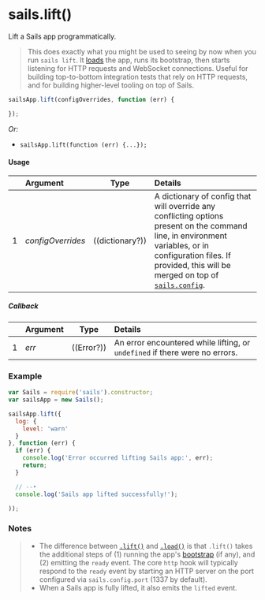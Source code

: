 # sails.lift()

Lift a Sails app programmatically.

>This does exactly what you might be used to seeing by now when you run `sails lift`.  It [loads](http://preview.sailsjs.org/documentation/reference/application/sails-load) the app, runs its bootstrap, then starts listening for HTTP requests and WebSocket connections.  Useful for building top-to-bottom integration tests that rely on HTTP requests, and for building higher-level tooling on top of Sails.

```javascript
sailsApp.lift(configOverrides, function (err) {

});
```

_Or:_
+ `sailsApp.lift(function (err) {...});`


#### Usage

|   |     Argument        | Type                                         | Details                            |
|---|:--------------------|----------------------------------------------|:-----------------------------------|
| 1 | _configOverrides_   | ((dictionary?))                              | A dictionary of config that will override any conflicting options present on the command line, in environment variables, or in configuration files.  If provided, this will be merged on top of [`sails.config`](http://sailsjs.org/documentation/reference/configuration).

##### Callback

|   |     Argument        | Type                | Details |
|---|:--------------------|---------------------|:---------------------------------------------------------------------------------|
| 1 |    _err_            | ((Error?))          | An error encountered while lifting, or `undefined` if there were no errors.




### Example

```javascript
var Sails = require('sails').constructor;
var sailsApp = new Sails();

sailsApp.lift({
  log: {
    level: 'warn'
  }
}, function (err) {
  if (err) {
    console.log('Error occurred lifting Sails app:', err);
    return;
  }

  // --•
  console.log('Sails app lifted successfully!');

));
```


### Notes
> - The difference between [`.lift()`](http://sailsjs.org/documentation/reference/application/sails-lift) and [`.load()`](http://sailsjs.org/documentation/reference/application/sails-load) is that `.lift()` takes the additional steps of (1) running the app's [bootstrap](http://sailsjs.org/documentation/reference/configuration/sails-config-bootstrap) (if any), and (2) emitting the `ready` event.  The core `http` hook will typically respond to the `ready` event by starting an HTTP server on the port configured via `sails.config.port` (1337 by default).
> - When a Sails app is fully lifted, it also emits the `lifted` event.


<docmeta name="displayName" value="sails.lift()">
<docmeta name="pageType" value="method">
